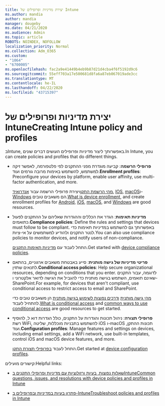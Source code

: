 ```yaml
---
title: יצירת מדיניות ופרופילים של Intune
ms.author: mandia
author: mandia
manager: dougeby
ms.date: 04/21/2020
ms.audience: Admin
ms.topic: article
ROBOTS: NOINDEX, NOFOLLOW
localization_priority: Normal
ms.collection: Adm_O365
ms.custom:
- "1064"
- "6700005"
ms.openlocfilehash: fac2a9e41449b4eb9b87d21d4cba4f6f5192d9c6
ms.sourcegitcommit: 55eff703a17e500681d8fa6a87eb067019ade3cc
ms.translationtype: MT
ms.contentlocale: he-IL
ms.lasthandoff: 04/22/2020
ms.locfileid: "43715397"
---
```

# <a name="creating-intune-policy-and-profiles"></a><span data-ttu-id="bc784-102">יצירת מדיניות ופרופילים של Intune</span><span class="sxs-lookup"><span data-stu-id="bc784-102">Creating Intune policy and profiles</span></span>

<span data-ttu-id="bc784-103">בIntune, באפשרותך ליצור מדיניות ופרופילים העושים דברים שונים.</span><span class="sxs-lookup"><span data-stu-id="bc784-103">In Intune, you can create policies and profiles that do different things.</span></span>

- <span data-ttu-id="bc784-104">**פרופילי הרשמה**: קביעה מוגדרת מפני ההתקנים לפי פלטפורמה, לאפשר זיקה למשתמש, להשתמש באימות מרובה גורמים ועוד.</span><span class="sxs-lookup"><span data-stu-id="bc784-104">**Enrollment profiles**: Preconfigure your devices by platform, enable user affinity, use multi-factor authentication, and more.</span></span>

  <span data-ttu-id="bc784-105">[מהי הרשמת התקן](https://docs.microsoft.com/intune/device-enrollment)ויצירת פרופילי הרשמה עבור [אנדרואיד](https://docs.microsoft.com/intune/android-enroll), [IOS](https://docs.microsoft.com/intune/ios-enroll), [macOS](https://docs.microsoft.com/intune/macos-enroll)ו- [Windows](https://docs.microsoft.com/intune/windows-enrollment-methods) הם משאבים טובים.</span><span class="sxs-lookup"><span data-stu-id="bc784-105">[What is device enrollment](https://docs.microsoft.com/intune/device-enrollment), and create enrollment profiles for [Android](https://docs.microsoft.com/intune/android-enroll), [iOS](https://docs.microsoft.com/intune/ios-enroll), [macOS](https://docs.microsoft.com/intune/macos-enroll), and [Windows](https://docs.microsoft.com/intune/windows-enrollment-methods) are good resources.</span></span>

- <span data-ttu-id="bc784-106">**מדיניות תאימות**: הגדר את הכללים וההגדרות שאליהם על ההתקנים לפעול כתואמים.</span><span class="sxs-lookup"><span data-stu-id="bc784-106">**Compliance policies**: Define the rules and settings that devices must follow to be compliant.</span></span> <span data-ttu-id="bc784-107">באפשרותך גם להשתמש במדיניות תאימות כדי לנטר התקנים ולהודיע למשתמשים על אי-ציות.</span><span class="sxs-lookup"><span data-stu-id="bc784-107">You can also use compliance policies to monitor devices, and notify users of non-compliance.</span></span>

  <span data-ttu-id="bc784-108">התחל לעבוד עם [מדיניות תאימות התקנים](https://docs.microsoft.com/intune/device-compliance-get-started).</span><span class="sxs-lookup"><span data-stu-id="bc784-108">Get started with [device compliance policies](https://docs.microsoft.com/intune/device-compliance-get-started).</span></span>
- <span data-ttu-id="bc784-109">**פריטי מדיניות של גישה מותנית**: סייע באבטחת משאבים ארגוניים, בהתאם לתנאים שתזין.</span><span class="sxs-lookup"><span data-stu-id="bc784-109">**Conditional access policies**: Help secure organizational resources, depending on conditions that you enter.</span></span> <span data-ttu-id="bc784-110">לדוגמה, עבור התקנים שאינם תואמים, השתמש בגישה מותנית כדי להגביל את הגישה לדואר אלקטרוני ו-SharePoint.</span><span class="sxs-lookup"><span data-stu-id="bc784-110">For example, for devices that aren't compliant, use conditional access to restrict access to email and SharePoint.</span></span>

  <span data-ttu-id="bc784-111">[מהי גישה מותנית](https://docs.microsoft.com/intune/conditional-access) [ודרכים נפוצות לשימוש בגישה מותנית](https://docs.microsoft.com/intune/conditional-access-intune-common-ways-use) הן משאבים טובים כדי להתחיל לעבוד.</span><span class="sxs-lookup"><span data-stu-id="bc784-111">[What is conditional access](https://docs.microsoft.com/intune/conditional-access) and [common ways to use conditional access](https://docs.microsoft.com/intune/conditional-access-intune-common-ways-use) are good resources to get started.</span></span>

- <span data-ttu-id="bc784-112">**פרופילי תצורה**: ניהול תכונות והגדרות על התקנים, כולל הגדרות דוא ל, להוסיף רשת WiFi, להשתמש בתבניות מוכללות, שליטה iOS ו-macOS תכונות ההתקן, ועוד.</span><span class="sxs-lookup"><span data-stu-id="bc784-112">**Configuration profiles**: Manage features and settings on devices, including email settings, add a WiFi network, use built-in templates, control iOS and macOS device features, and more.</span></span>

  <span data-ttu-id="bc784-113">התחל לעבוד [בפרופילי תצורת התקן](https://docs.microsoft.com/intune/device-profiles).</span><span class="sxs-lookup"><span data-stu-id="bc784-113">Get started at [device configuration profiles](https://docs.microsoft.com/intune/device-profiles).</span></span>

<span data-ttu-id="bc784-114">קישורים מועילים:</span><span class="sxs-lookup"><span data-stu-id="bc784-114">Helpful links:</span></span>

- [<span data-ttu-id="bc784-115">שאלות נפוצות, בעיות ורזולוציות עם מדיניות ופרופילי התקנים בIntune</span><span class="sxs-lookup"><span data-stu-id="bc784-115">Common questions, issues, and resolutions with device policies and profiles in Intune</span></span>](https://docs.microsoft.com/intune/device-profile-troubleshoot)

- [<span data-ttu-id="bc784-116">פתרון בעיות במדיניות ובפרופילים ב-Intune</span><span class="sxs-lookup"><span data-stu-id="bc784-116">Troubleshoot policies and profiles in Intune</span></span>](https://docs.microsoft.com/intune/troubleshoot-policies-in-microsoft-intune)
